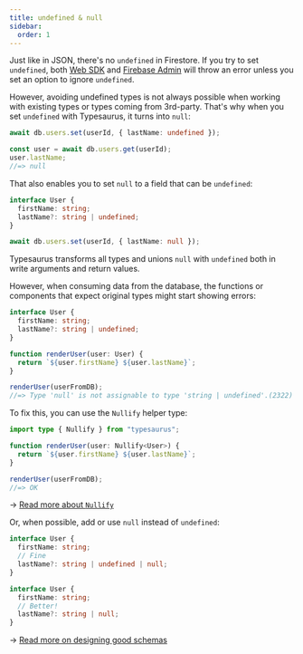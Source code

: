 ```yaml
---
title: undefined & null
sidebar:
  order: 1
---
```


Just like in JSON, there's no `undefined` in Firestore. If you try to set `undefined`, both [Web SDK](https://firebase.google.com/docs/reference/js/firestore_.firestoresettings.md#firestoresettingsignoreundefinedproperties) and [Firebase Admin](https://firebase.google.com/docs/reference/node/firebase.firestore.Settings#optional-ignoreundefinedproperties) will throw an error unless you set an option to ignore `undefined`.

However, avoiding undefined types is not always possible when working with existing types or types coming from 3rd-party. That's why when you set `undefined` with Typesaurus, it turns into `null`:

```ts
await db.users.set(userId, { lastName: undefined });

const user = await db.users.get(userId);
user.lastName;
//=> null
```

That also enables you to set `null` to a field that can be `undefined`:

```ts
interface User {
  firstName: string;
  lastName?: string | undefined;
}

await db.users.set(userId, { lastName: null });
```

Typesaurus transforms all types and unions `null` with `undefined` both in write arguments and return values.

However, when consuming data from the database, the functions or components that expect original types might start showing errors:

```ts
interface User {
  firstName: string;
  lastName?: string | undefined;
}

function renderUser(user: User) {
  return `${user.firstName} ${user.lastName}`;
}

renderUser(userFromDB);
//=> Type 'null' is not assignable to type 'string | undefined'.(2322)
```

To fix this, you can use the `Nullify` helper type:

```ts
import type { Nullify } from "typesaurus";

function renderUser(user: Nullify<User>) {
  return `${user.firstName} ${user.lastName}`;
}

renderUser(userFromDB);
//=> OK
```

→ [Read more about `Nullify`](/types/nullify/)

Or, when possible, add or use `null` instead of `undefined`:

```ts
interface User {
  firstName: string;
  // Fine
  lastName?: string | undefined | null;
}

interface User {
  firstName: string;
  // Better!
  lastName?: string | null;
}
```

→ [Read more on designing good schemas](/advanced/core/designing/)
